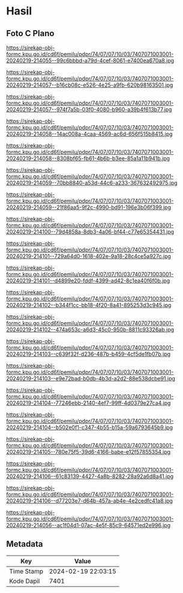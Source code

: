 # Hasil

## Foto C Plano

https://sirekap-obj-formc.kpu.go.id/cd6f/pemilu/pdpr/74/07/07/10/03/7407071003001-20240219-214055--99c6bbbd-a79d-4cef-8061-e7400ea670a8.jpg

https://sirekap-obj-formc.kpu.go.id/cd6f/pemilu/pdpr/74/07/07/10/03/7407071003001-20240219-214057--b16cb08c-e526-4e25-a9fb-620b98163501.jpg

https://sirekap-obj-formc.kpu.go.id/cd6f/pemilu/pdpr/74/07/07/10/03/7407071003001-20240219-214057--974f7a5b-03f0-4080-b960-a39b4f613b77.jpg

https://sirekap-obj-formc.kpu.go.id/cd6f/pemilu/pdpr/74/07/07/10/03/7407071003001-20240219-214058--14ac008a-4caa-4569-ac6d-656f515b8415.jpg

https://sirekap-obj-formc.kpu.go.id/cd6f/pemilu/pdpr/74/07/07/10/03/7407071003001-20240219-214058--8308bf65-fb61-4b6b-b3ee-85a1a11b941b.jpg

https://sirekap-obj-formc.kpu.go.id/cd6f/pemilu/pdpr/74/07/07/10/03/7407071003001-20240219-214059--70bb8840-a53d-44c6-a233-367632492975.jpg

https://sirekap-obj-formc.kpu.go.id/cd6f/pemilu/pdpr/74/07/07/10/03/7407071003001-20240219-214059--21f86aa5-9f2c-4990-bd91-196e3b06f399.jpg

https://sirekap-obj-formc.kpu.go.id/cd6f/pemilu/pdpr/74/07/07/10/03/7407071003001-20240219-214100--79d4858a-8db3-4a06-bf44-c77e65354431.jpg

https://sirekap-obj-formc.kpu.go.id/cd6f/pemilu/pdpr/74/07/07/10/03/7407071003001-20240219-214101--729a64d0-1618-402e-9a18-28c4ce5a927c.jpg

https://sirekap-obj-formc.kpu.go.id/cd6f/pemilu/pdpr/74/07/07/10/03/7407071003001-20240219-214101--d4899e20-fddf-4399-ad42-8c1ea40f6f0b.jpg

https://sirekap-obj-formc.kpu.go.id/cd6f/pemilu/pdpr/74/07/07/10/03/7407071003001-20240219-214102--b344f1cc-bb18-4f20-8a41-895253d3c945.jpg

https://sirekap-obj-formc.kpu.go.id/cd6f/pemilu/pdpr/74/07/07/10/03/7407071003001-20240219-214102--474a653c-a6d3-45c0-950b-8811c93326ab.jpg

https://sirekap-obj-formc.kpu.go.id/cd6f/pemilu/pdpr/74/07/07/10/03/7407071003001-20240219-214103--c639f32f-d236-487b-b459-4cf5de1fb07b.jpg

https://sirekap-obj-formc.kpu.go.id/cd6f/pemilu/pdpr/74/07/07/10/03/7407071003001-20240219-214103--e9e72bad-b0db-4b3d-a2d2-88e538dcbe91.jpg

https://sirekap-obj-formc.kpu.go.id/cd6f/pemilu/pdpr/74/07/07/10/03/7407071003001-20240219-214104--77246ebb-2140-4ef7-99ff-4d0379e27ca4.jpg

https://sirekap-obj-formc.kpu.go.id/cd6f/pemilu/pdpr/74/07/07/10/03/7407071003001-20240219-214104--b502e0f1-c347-4b55-b15a-59a6793645b9.jpg

https://sirekap-obj-formc.kpu.go.id/cd6f/pemilu/pdpr/74/07/07/10/03/7407071003001-20240219-214105--780e75f5-39d6-4166-babe-e12f57855354.jpg

https://sirekap-obj-formc.kpu.go.id/cd6f/pemilu/pdpr/74/07/07/10/03/7407071003001-20240219-214106--61c83139-4427-4a8b-8282-28a92a6d8a41.jpg

https://sirekap-obj-formc.kpu.go.id/cd6f/pemilu/pdpr/74/07/07/10/03/7407071003001-20240219-214106--d77203e7-d64b-457a-ab4e-4e2cedfc41a8.jpg

https://sirekap-obj-formc.kpu.go.id/cd6f/pemilu/pdpr/74/07/07/10/03/7407071003001-20240219-214056--ac1f04d1-07ac-4e5f-85c9-64571ed2e996.jpg


## Metadata

| Key        | Value               |
| ---------- | ------------------- |
| Time Stamp | 2024-02-19 22:03:15 |
| Kode Dapil | 7401                |



